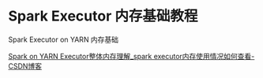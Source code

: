 # Spark Executor 内存基础教程


Spark Executor on YARN 内存基础

[Spark on YARN Executor整体内存理解\_spark executor内存使用情况如何查看-CSDN博客](https://blog.csdn.net/xiaoluobutou/article/details/129416657)
